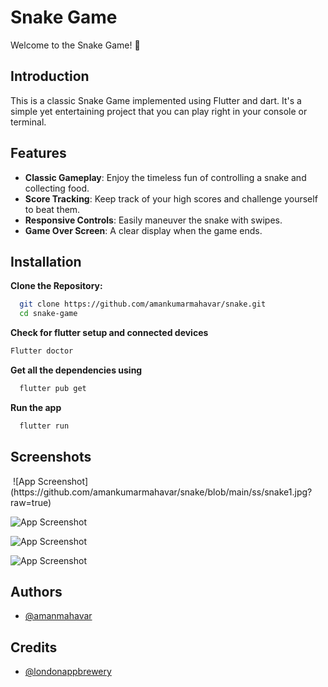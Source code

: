 # Snake Game

Welcome to the Snake Game! 🐍

## Introduction

This is a classic Snake Game implemented using Flutter and dart. It's a simple yet entertaining project that you can play right in your console or terminal.




## Features


- **Classic Gameplay**: Enjoy the timeless fun of controlling a snake and collecting food.
- **Score Tracking**: Keep track of your high scores and challenge yourself to beat them.
- **Responsive Controls**: Easily maneuver the snake with swipes.
- **Game Over Screen**: A clear display when the game ends.

## Installation

**Clone the Repository:**

```bash
  git clone https://github.com/amankumarmahavar/snake.git
  cd snake-game
```
    
**Check for flutter setup and connected devices**
  ```bash
  Flutter doctor
```  

**Get all the dependencies using**
```bash
  flutter pub get
```

**Run the app**
```bash
  flutter run
```
## Screenshots
<img scr="https://github.com/amankumarmahavar/snake/blob/main/ss/snake1.jpg"/>
![App Screenshot](https://github.com/amankumarmahavar/snake/blob/main/ss/snake1.jpg?raw=true)

![App Screenshot](https://github.com/amankumarmahavar/snake/blob/main/ss/snake2.jpg?raw=true )

![App Screenshot](https://github.com/amankumarmahavar/snake/blob/main/ss/snake3.jpg?raw=true )

![App Screenshot](https://github.com/amankumarmahavar/snake/blob/main/ss/snake4.jpg?raw=true )
## Authors

- [@amanmahavar](https://github.com/amankumarmahavar)


## Credits 

- [@londonappbrewery](https://github.com/londonappbreweryr)
